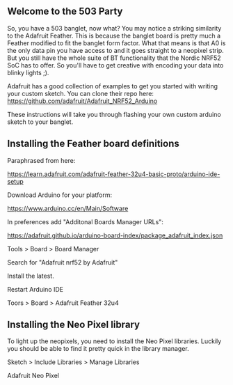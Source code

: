 Welcome to the 503 Party
------------------------
So, you have a 503 banglet, now what?  You may notice a striking similarity to the Adafruit Feather.  This is because the banglet board is pretty much a Feather modified to fit the banglet form factor. What that means is that A0 is the only data pin you have access to and it goes straight to a neopixel strip. But you still have the whole suite of BT functionality that the Nordic NRF52 SoC has to offer. So you'll have to get creative with encoding your data into blinky lights ;).

Adafruit has a good collection of examples to get you started with writing your custom sketch. You can clone their repo here: https://github.com/adafruit/Adafruit_NRF52_Arduino

These instructions will take you through flashing your own custom arduino sketch to your banglet.

Installing the Feather board definitions
----------------------------------------

Paraphrased from here:

https://learn.adafruit.com/adafruit-feather-32u4-basic-proto/arduino-ide-setup

Download Arduino for your platform:

https://www.arduino.cc/en/Main/Software

In preferences add "Additonal Boards Manager URLs":

https://adafruit.github.io/arduino-board-index/package_adafruit_index.json


Tools > Board > Board Manager

Search for "Adafruit nrf52 by Adafruit"

Install the latest.


Restart Arduino IDE

Toors > Board > Adafruit Feather 32u4

Installing the Neo Pixel library
--------------------------------
To light up the neopixels, you need to install the Neo Pixel libraries.  Luckily you should be able to find it pretty quick in the library manager.

Sketch > Include Libraries > Manage Libraries

Adafruit Neo Pixel

